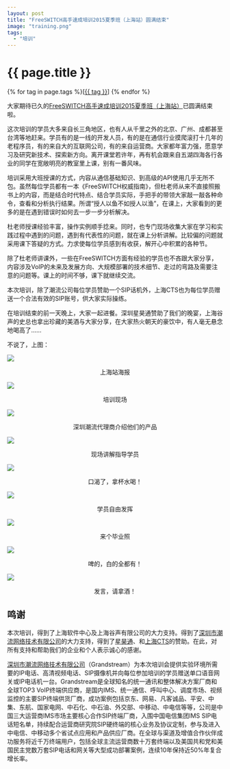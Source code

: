 ```yaml
---
layout: post
title: "FreeSWITCH高手速成培训2015夏季班（上海站）圆满结束"
image: "training.png"
tags:
  - "培训"
---
```


# {{ page.title }}

<div class="tags">
{% for tag in page.tags %}[<a class="tag" href="/tags.html#{{ tag }}">{{ tag }}</a>] {% endfor %}
</div>

大家期待已久的[FreeSWITCH高手速成培训2015夏季班（上海站）](/2015/03/28/freeswitch-training-2015-sh.html)已圆满结束啦。

这次培训的学员大多来自长三角地区，也有人从千里之外的北京、广州、成都甚至台湾等地赶来。学员有的是一线的开发人员，有的是在通信行业摸爬滚打十几年的老程序员，有的来自大的互联网公司，有的来自运营商。大家都年富力强，愿意学习及研究新技术、探索新方向。离开课堂若许年，再有机会跟来自五湖四海各行各业的同学在宽敞明亮的教室里上课，别有一番风味。

培训采用大班授课的方式，内容从通信基础知识、到高级的API使用几乎无所不包。虽然每位学员都有一本《FreeSWITCH权威指南》，但杜老师从来不直接照搬书上的内容，而是结合时代特点、结合学员实际，手把手的带领大家敲一敲各种命令，查看和分析执行结果。所谓“授人以鱼不如授人以渔”，在课上，大家看到的更多的是在遇到错误时如何去一步一步分析解决。

杜老师授课经验丰富，操作实例顺手捻来。同时，也专门现场收集大家在学习和实践过程中遇到的问题，遇到有代表性的问题，就在课上分析讲解。比较偏的问题就采用课下答疑的方式。力求使每位学员感到有收获，解开心中积累的各种节。

除了杜老师讲课外，一些在FreeSWITCH方面有经验的学员也不吝跟大家分享，内容涉及VoIP的未来及发展方向、大规模部署的技术细节、走过的弯路及需要注意的问题等。课上的时间不够，课下就继续交流。

本次培训，除了潮流公司每位学员赞助一个SIP话机外，上海CTS也为每位学员赠送一个合法有效的SIP账号，供大家实际操练。

在培训结束的前一天晚上，大家一起进餐。深圳星昊通赞助了我们的晚宴，上海谷声的史总也拿出珍藏的美酒与大家分享，在大家热火朝天的豪饮中，有人毫无悬念地喝高了……

不说了，上图：

<p><img src="/images/fscnds2015/images_training/IMG_20150519_122824.jpg"  /></p>
<div style="text-align: center">上海站海报</div>
<p><img src="/images/fscnds2015/images_training/IMG_20150519_131913.jpg"  /></p>
<div style="text-align: center">培训现场</div>
<p><img src="/images/fscnds2015/images_training/IMG_20150520_170554.jpg"  /></p>
<div style="text-align: center">深圳潮流代理商介绍他们的产品</div>
<p><img src="/images/fscnds2015/images_training/IMG_20150519_131705.jpg"  /></p>
<div style="text-align: center">现场讲解指导学员</div>
<p><img src="/images/fscnds2015/images_training/IMG_20150519_131728.jpg"  /></p>
<div style="text-align: center">口渴了，拿杯水喝！</div>
<p><img src="/images/fscnds2015/images_training/IMG_20150520_170554.jpg"  /></p>
<div style="text-align: center">学员自由发挥</div>
<p><img src="/images/fscnds2015/images_training/IMG_20150520_121048.jpg"  /></p>
<div style="text-align: center">来个毕业照</div>
<p><img src="/images/fscnds2015/images_training/IMG_20150520_182017.jpg"  /></p>
<div style="text-align: center">啤的，白的全都有！</div>
<p><img src="/images/fscnds2015/images_training/IMG_20150520_203628.jpg"  /></p>
<div style="text-align: center">发言，请拿酒！</div>



## 鸣谢

本次培训，得到了上海软件中心及上海谷声有限公司的大力支持。得到了[深圳市潮流网络技术有限公司](http://www.grandstream.cn/About.aspx?TypeId=15)的大力支持，得到了[星昊通](http://www.hiastar.com/)、和[上海CTS](http://www.cts.sh.cn)的赞助。在此，对所有支持和帮助我们的企业和个人表示诚心的感谢。

[深圳市潮流网络技术有限公司](http://www.grandstream.cn/About.aspx?TypeId=15)（Grandstream）为本次培训会提供实验环境所需要的IP电话、高清视频电话、SIP摄像机并向每位参加培训的学员赠送单口语音网关或IP电话机一台。Grandstream是全球知名的统一通讯和整体解决方案厂商和全球TOP3 VoIP终端供应商，是国内IMS、统一通信、呼叫中心、调度市场、视频监控的主要SIP终端供货厂商，成功案例包括京东、网易、凡客诚品、平安、中集、东航、国家电网、中石化、中石油、外交部、中移动、中电信等等，公司是中国三大运营商IMS市场主要核心合作SIP终端厂商，入围中国电信集团IMS SIP电话短名单，持续配合运营商研究院SIP硬终端的核心业务及协议定制，参与及进入中电信、中移动多个省试点应用和产品供应厂商。在全球与渠道及增值合作伙伴成功服务将近千万终端用户，包括全球主流运营商数十万套终端以及美国共和党和美国民主党数万套SIP电话和网关等大型成功部署案例，连续10年保持近50%年复合增长率。
